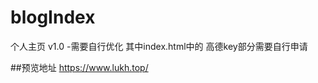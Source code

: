 # blogIndex
个人主页 v1.0 -需要自行优化
其中index.html中的<script type="text/javascript" src="https://webapi.amap.com/maps?v=1.4.15&key=你申请的key&plugin=AMap.AdvancedInfoWindow"></script>
高德key部分需要自行申请

##预览地址 https://www.lukh.top/
